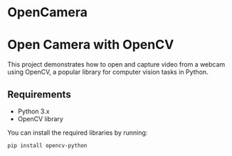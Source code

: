 # OpenCamera

# Open Camera with OpenCV

This project demonstrates how to open and capture video from a webcam using OpenCV, a popular library for computer vision tasks in Python.

## Requirements

- Python 3.x
- OpenCV library

You can install the required libraries by running:

```bash
pip install opencv-python
